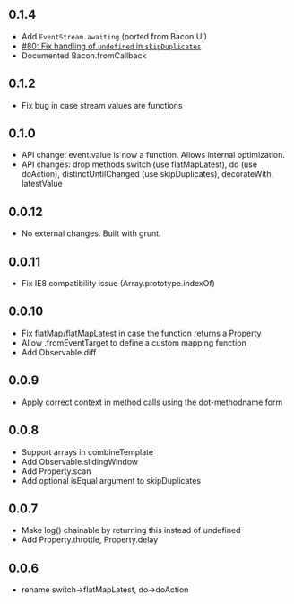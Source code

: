 ## 0.1.4

- Add `EventStream.awaiting` (ported from Bacon.UI)
- [#80: Fix handling of `undefined` in `skipDuplicates`](https://github.com/raimohanska/bacon.js/pull/80)
- Documented Bacon.fromCallback

## 0.1.2

- Fix bug in case stream values are functions

## 0.1.0

- API change: event.value is now a function. Allows internal
  optimization.
- API changes: drop methods switch (use flatMapLatest), do (use doAction), distinctUntilChanged (use skipDuplicates), decorateWith, latestValue

## 0.0.12

- No external changes. Built with grunt.

## 0.0.11

- Fix IE8 compatibility issue (Array.prototype.indexOf)

## 0.0.10

- Fix flatMap/flatMapLatest in case the function returns a Property
- Allow .fromEventTarget to define a custom mapping function
- Add Observable.diff

## 0.0.9

- Apply correct context in method calls using the dot-methodname form

## 0.0.8

- Support arrays in combineTemplate
- Add Observable.slidingWindow
- Add Property.scan
- Add optional isEqual argument to skipDuplicates

## 0.0.7

- Make log() chainable by returning this instead of undefined
- Add Property.throttle, Property.delay

## 0.0.6

- rename switch->flatMapLatest, do->doAction
